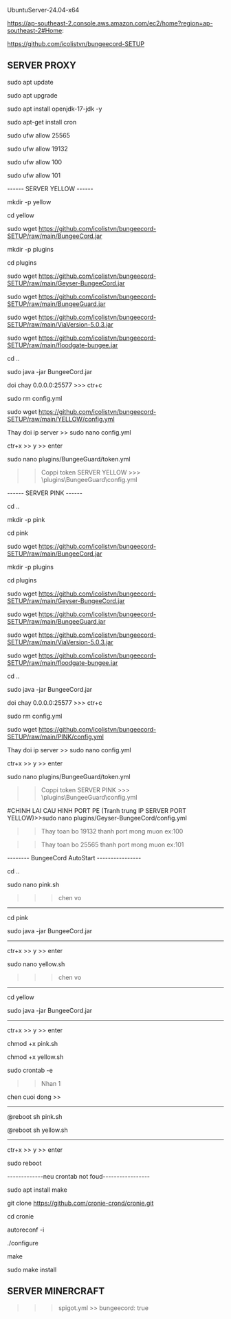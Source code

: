 UbuntuServer-24.04-x64

https://ap-southeast-2.console.aws.amazon.com/ec2/home?region=ap-southeast-2#Home:

https://github.com/icolistvn/bungeecord-SETUP

## SERVER PROXY ##

sudo apt update

sudo apt upgrade

sudo apt install openjdk-17-jdk -y

sudo apt-get install cron

sudo ufw allow 25565

sudo ufw allow 19132

sudo ufw allow 100

sudo ufw allow 101

------ SERVER YELLOW ------

mkdir -p yellow

cd yellow

sudo wget https://github.com/icolistvn/bungeecord-SETUP/raw/main/BungeeCord.jar

mkdir -p plugins

cd plugins

sudo wget https://github.com/icolistvn/bungeecord-SETUP/raw/main/Geyser-BungeeCord.jar

sudo wget https://github.com/icolistvn/bungeecord-SETUP/raw/main/BungeeGuard.jar

sudo wget https://github.com/icolistvn/bungeecord-SETUP/raw/main/ViaVersion-5.0.3.jar

sudo wget https://github.com/icolistvn/bungeecord-SETUP/raw/main/floodgate-bungee.jar

cd ..

sudo java -jar BungeeCord.jar

doi chay 0.0.0.0:25577 >>> ctr+c


sudo rm config.yml

sudo wget https://github.com/icolistvn/bungeecord-SETUP/raw/main/YELLOW/config.yml

Thay doi ip server >>  sudo nano config.yml

ctr+x >> y >> enter

sudo nano plugins/BungeeGuard/token.yml

>> Coppi token SERVER YELLOW   >>> \plugins\BungeeGuard\config.yml


------ SERVER PINK ------

cd ..

mkdir -p pink

cd pink

sudo wget https://github.com/icolistvn/bungeecord-SETUP/raw/main/BungeeCord.jar

mkdir -p plugins

cd plugins

sudo wget https://github.com/icolistvn/bungeecord-SETUP/raw/main/Geyser-BungeeCord.jar

sudo wget https://github.com/icolistvn/bungeecord-SETUP/raw/main/BungeeGuard.jar

sudo wget https://github.com/icolistvn/bungeecord-SETUP/raw/main/ViaVersion-5.0.3.jar

sudo wget https://github.com/icolistvn/bungeecord-SETUP/raw/main/floodgate-bungee.jar

cd ..

sudo java -jar BungeeCord.jar

doi chay 0.0.0.0:25577 >>> ctr+c


sudo rm config.yml

sudo wget https://github.com/icolistvn/bungeecord-SETUP/raw/main/PINK/config.yml

Thay doi ip server >>  sudo nano config.yml

ctr+x >> y >> enter

sudo nano plugins/BungeeGuard/token.yml

>> Coppi token SERVER PINK   >>> \plugins\BungeeGuard\config.yml

#CHINH LAI CAU HINH PORT PE (Tranh trung IP SERVER PORT YELLOW)>>sudo nano plugins/Geyser-BungeeCord/config.yml

>> Thay toan bo 19132 thanh port mong muon ex:100

>> Thay toan bo 25565 thanh port mong muon ex:101



-------- BungeeCord AutoStart ----------------

cd ..

sudo nano pink.sh

>>> chen vo

---------------

cd pink

sudo java -jar BungeeCord.jar

---------------


ctr+x >> y >> enter


sudo nano yellow.sh

>>> chen vo

---------------

cd yellow

sudo java -jar BungeeCord.jar

---------------


ctr+x >> y >> enter

chmod +x pink.sh

chmod +x yellow.sh

sudo crontab -e

>> Nhan 1
>> 
chen cuoi dong >> 

-----------------------

@reboot sh pink.sh

@reboot sh yellow.sh

----------------------

ctr+x >> y >> enter

sudo reboot


-------------neu crontab not foud-----------------

sudo apt install make 

git clone https://github.com/cronie-crond/cronie.git

cd cronie

autoreconf -i

./configure

make

sudo make install


## SERVER MINERCRAFT ##

>>> spigot.yml >>  bungeecord: true

